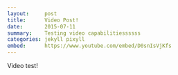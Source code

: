 ```yaml
---
layout:     post
title:      Video Post!
date:       2015-07-11
summary:    Testing video capabilitiessssss
categories: jekyll pixyll
embed:      https://www.youtube.com/embed/D0snIsVjKfs   
---
```


Video test!
